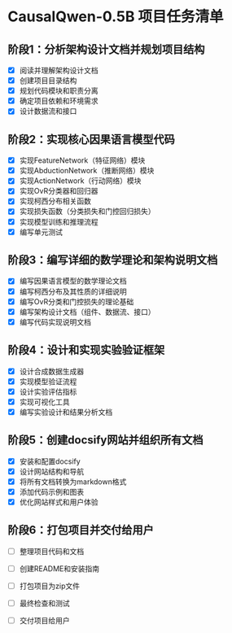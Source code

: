# CausalQwen-0.5B 项目任务清单

## 阶段1：分析架构设计文档并规划项目结构
- [x] 阅读并理解架构设计文档
- [x] 创建项目目录结构
- [x] 规划代码模块和职责分离
- [x] 确定项目依赖和环境需求
- [x] 设计数据流和接口

## 阶段2：实现核心因果语言模型代码
- [x] 实现FeatureNetwork（特征网络）模块
- [x] 实现AbductionNetwork（推断网络）模块
- [x] 实现ActionNetwork（行动网络）模块
- [x] 实现OvR分类器和回归器
- [x] 实现柯西分布相关函数
- [x] 实现损失函数（分类损失和门控回归损失）
- [x] 实现模型训练和推理流程
- [x] 编写单元测试

## 阶段3：编写详细的数学理论和架构说明文档
- [x] 编写因果语言模型的数学理论文档
- [x] 编写柯西分布及其性质的详细说明
- [x] 编写OvR分类和门控损失的理论基础
- [x] 编写架构设计文档（组件、数据流、接口）
- [x] 编写代码实现说明文档

## 阶段4：设计和实现实验验证框架
- [x] 设计合成数据生成器
- [x] 实现模型验证流程
- [x] 设计实验评估指标
- [x] 实现可视化工具
- [x] 编写实验设计和结果分析文档

## 阶段5：创建docsify网站并组织所有文档
- [x] 安装和配置docsify
- [x] 设计网站结构和导航
- [x] 将所有文档转换为markdown格式
- [x] 添加代码示例和图表
- [x] 优化网站样式和用户体验

## 阶段6：打包项目并交付给用户
- [ ] 整理项目代码和文档
- [ ] 创建README和安装指南
- [ ] 打包项目为zip文件
- [ ] 最终检查和测试
- [ ] 交付项目给用户

